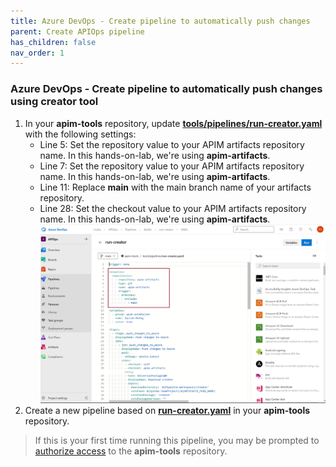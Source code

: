 ```yaml
---
title: Azure DevOps - Create pipeline to automatically push changes
parent: Create APIOps pipeline
has_children: false
nav_order: 1
---
```



### Azure DevOps - Create pipeline to automatically push changes using creator tool

1. In your **apim-tools** repository, update [**tools/pipelines/run-creator.yaml**](https://github.com/Azure/apiops/tree/main/tools/pipelines/run-creator.yaml) with the following settings:
    - Line 5: Set the repository value to your APIM artifacts repository name. In this hands-on-lab, we're using **apim-artifacts**.
    - Line 7: Set the repository value to your APIM artifacts repository name. In this hands-on-lab, we're using **apim-artifacts**.
    - Line 11: Replace **main** with the main branch name of your artifacts repository.
    - Line 28: Set the checkout value to your APIM artifacts repository name. In this hands-on-lab, we're using **apim-artifacts**.
    ![](../../assets/images/run_extractor_pipeline.png)
2. Create a new pipeline based on [**run-creator.yaml**](https://github.com/Azure/apiops/tree/main/tools/pipelines/run-creator.yaml) in your **apim-tools** repository.
> If this is your first time running this pipeline, you may be prompted to [authorize access](https://docs.microsoft.com/en-us/azure/devops/pipelines/repos/multi-repo-checkout?view=azure-devops#why-am-i-am-prompted-to-authorize-resources-the-first-time-i-try-to-check-out-a-different-repository) to the **apim-tools** repository.